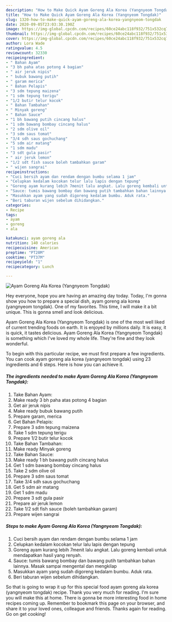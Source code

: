 ```yaml
---
description: "How to Make Quick Ayam Goreng Ala Korea (Yangnyeom Tongdak)"
title: "How to Make Quick Ayam Goreng Ala Korea (Yangnyeom Tongdak)"
slug: 1320-how-to-make-quick-ayam-goreng-ala-korea-yangnyeom-tongdak
date: 2020-09-05T23:03:30.190Z
image: https://img-global.cpcdn.com/recipes/60ce24abc118f932/751x532cq70/ayam-goreng-ala-korea-yangnyeom-tongdak-foto-resep-utama.jpg
thumbnail: https://img-global.cpcdn.com/recipes/60ce24abc118f932/751x532cq70/ayam-goreng-ala-korea-yangnyeom-tongdak-foto-resep-utama.jpg
cover: https://img-global.cpcdn.com/recipes/60ce24abc118f932/751x532cq70/ayam-goreng-ala-korea-yangnyeom-tongdak-foto-resep-utama.jpg
author: Lora Wade
ratingvalue: 4.5
reviewcount: 32330
recipeingredient:
- " Bahan Ayam"
- "3 bh paha atas potong 4 bagian"
- " air jeruk nipis"
- " bubuk bawang putih"
- " garam merica"
- " Bahan Pelapis"
- "3 sdm tepung maizena"
- "1 sdm tepung terigu"
- "1/2 butir telur kocok"
- " Bahan Tambahan"
- " Minyak goreng"
- " Bahan Sauce"
- "1 bh bawang putih cincang halus"
- "1 sdm bawang bombay cincang halus"
- "2 sdm olive oil"
- "3 sdm saus tomat"
- "3/4 sdh saus gochuchang"
- "5 sdm air matang"
- "1 sdm madu"
- "3 sdt gula pasir"
- " air jeruk lemon"
- "1/2 sdt fish sauce boleh tambahkan garam"
- " wijen sangrai"
recipeinstructions:
- "Cuci bersih ayam dan rendam dengan bumbu selama 1 jam"
- "Celupkan kedalam kocokan telur lalu lapis dengan tepung"
- "Goreng ayam kurang lebih 7menit lalu angkat. Lalu goreng kembali untuk mendapatkan hasil yang renyah."
- "Sauce: tumis bawang bombay dan bawang putih tambahkan bahan lainnya. Masak sampai mengental dan mengkilap"
- "Masukkan ayam yang sudah digoreng kedalam bumbu. Aduk rata."
- "Beri taburan wijen sebelum dihidangkan."
categories:
- Recipe
tags:
- ayam
- goreng
- ala

katakunci: ayam goreng ala 
nutrition: 140 calories
recipecuisine: American
preptime: "PT20M"
cooktime: "PT37M"
recipeyield: "1"
recipecategory: Lunch

---
```



![Ayam Goreng Ala Korea (Yangnyeom Tongdak)](https://img-global.cpcdn.com/recipes/60ce24abc118f932/751x532cq70/ayam-goreng-ala-korea-yangnyeom-tongdak-foto-resep-utama.jpg)

Hey everyone, hope you are having an amazing day today. Today, I'm gonna show you how to prepare a special dish, ayam goreng ala korea (yangnyeom tongdak). One of my favorites. This time, I will make it a bit unique. This is gonna smell and look delicious.

Ayam Goreng Ala Korea (Yangnyeom Tongdak) is one of the most well liked of current trending foods on earth. It is enjoyed by millions daily. It is easy, it is quick, it tastes delicious. Ayam Goreng Ala Korea (Yangnyeom Tongdak) is something which I've loved my whole life. They're fine and they look wonderful.




To begin with this particular recipe, we must first prepare a few ingredients. You can cook ayam goreng ala korea (yangnyeom tongdak) using 23 ingredients and 6 steps. Here is how you can achieve it.

<!--inarticleads1-->

##### The ingredients needed to make Ayam Goreng Ala Korea (Yangnyeom Tongdak):

1. Take  Bahan Ayam:
1. Make ready 3 bh paha atas potong 4 bagian
1. Get  air jeruk nipis
1. Make ready  bubuk bawang putih
1. Prepare  garam, merica
1. Get  Bahan Pelapis:
1. Prepare 3 sdm tepung maizena
1. Take 1 sdm tepung terigu
1. Prepare 1/2 butir telur kocok
1. Take  Bahan Tambahan:
1. Make ready  Minyak goreng
1. Take  Bahan Sauce:
1. Make ready 1 bh bawang putih cincang halus
1. Get 1 sdm bawang bombay cincang halus
1. Take 2 sdm olive oil
1. Prepare 3 sdm saus tomat
1. Take 3/4 sdh saus gochuchang
1. Get 5 sdm air matang
1. Get 1 sdm madu
1. Prepare 3 sdt gula pasir
1. Prepare  air jeruk lemon
1. Take 1/2 sdt fish sauce (boleh tambahkan garam)
1. Prepare  wijen sangrai




<!--inarticleads2-->

##### Steps to make Ayam Goreng Ala Korea (Yangnyeom Tongdak):

1. Cuci bersih ayam dan rendam dengan bumbu selama 1 jam
1. Celupkan kedalam kocokan telur lalu lapis dengan tepung
1. Goreng ayam kurang lebih 7menit lalu angkat. Lalu goreng kembali untuk mendapatkan hasil yang renyah.
1. Sauce: tumis bawang bombay dan bawang putih tambahkan bahan lainnya. Masak sampai mengental dan mengkilap
1. Masukkan ayam yang sudah digoreng kedalam bumbu. Aduk rata.
1. Beri taburan wijen sebelum dihidangkan.




So that is going to wrap it up for this special food ayam goreng ala korea (yangnyeom tongdak) recipe. Thank you very much for reading. I'm sure you will make this at home. There is gonna be more interesting food in home recipes coming up. Remember to bookmark this page on your browser, and share it to your loved ones, colleague and friends. Thanks again for reading. Go on get cooking!
